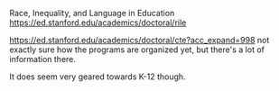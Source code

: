 
Race, Inequality, and Language in Education
https://ed.stanford.edu/academics/doctoral/rile

https://ed.stanford.edu/academics/doctoral/cte?acc_expand=998
not exactly sure how the programs are organized yet, but there's a lot of information there.

It does seem very geared towards K-12 though.

